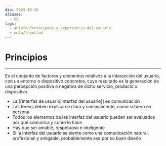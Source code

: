 ```yaml
---
dia: 2023-10-16
aliases:
  - UX
tags:
  - aninfo/Prototipado-y-experiencia-del-usuario
  - nota/facultad
---
```

# Principios
---
Es el conjunto de factores y elementos relativos a la interacción del usuario, con un entorno o dispositivo concretos, cuyo resultado es la generación de una percepción positiva o negativa de dicho servicio, producto o dispositivo.

* La [[Interfaz de usuario|interfaz del usuario]] es comunicación
* Las tereas deben explicarse clara y concisamente, como si fuera en persona
* Todos los elementos de las interfaz del usuario pueden ser evaluados por qué comunica y cómo lo hace
* Hay que ser amable, respetuoso e inteligente
* Si la interfaz del usuario se siente como una comunicación natural, profesional y amigable, probablemente sea por su buen diseño